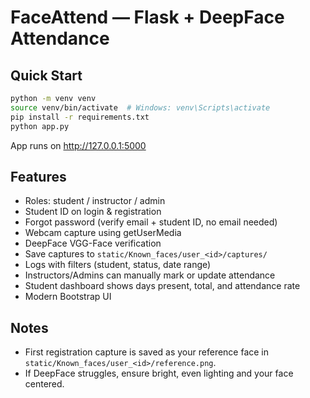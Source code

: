 
# FaceAttend — Flask + DeepFace Attendance

## Quick Start
```bash
python -m venv venv
source venv/bin/activate  # Windows: venv\Scripts\activate
pip install -r requirements.txt
python app.py
```

App runs on http://127.0.0.1:5000

## Features
- Roles: student / instructor / admin
- Student ID on login & registration
- Forgot password (verify email + student ID, no email needed)
- Webcam capture using getUserMedia
- DeepFace VGG-Face verification
- Save captures to `static/Known_faces/user_<id>/captures/`
- Logs with filters (student, status, date range)
- Instructors/Admins can manually mark or update attendance
- Student dashboard shows days present, total, and attendance rate
- Modern Bootstrap UI

## Notes
- First registration capture is saved as your reference face in `static/Known_faces/user_<id>/reference.png`.
- If DeepFace struggles, ensure bright, even lighting and your face centered.
